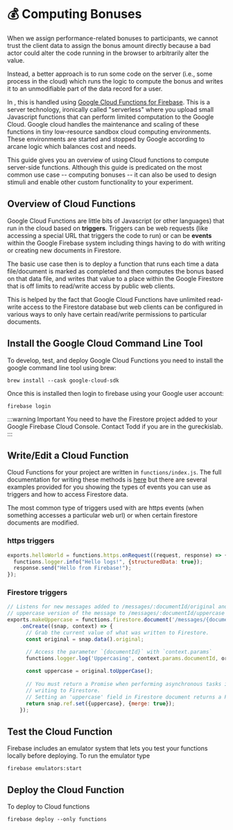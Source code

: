 # :moneybag: Computing Bonuses

When we assign performance-related bonuses to participants, 
we cannot trust the client data to assign the bonus amount 
directly because a bad actor could alter the code running in the 
browser to arbitrarily alter the value.

Instead, a better approach is to run some code on the server (i.e., some process in the cloud) which runs the logic to compute the bonus and writes it to an unmodifiable
part of the data record for a user.

In <SmileText />, this is handled using [Google Cloud Functions for Firebase](https://firebase.google.com/docs/functions/?authuser=0#implementation_paths).  This is a server technology, ironically called "serverless" where you upload small Javascript functions that can perform limited computation to the Google Cloud.  Google cloud handles the maintenance and scaling of these functions in tiny low-resource sandbox cloud computing environments.  These environments are started and stopped by Google according to arcane logic which balances cost and needs.

This guide gives you an overview of using Cloud functions to compute server-side functions.  Although this guide is predicated on the most common use case -- computing bonuses -- it can also be used to design stimuli and enable other custom functionality to your experiment.

## Overview of Cloud Functions

Google Cloud Functions are little bits of Javascript (or other languages) that run in the cloud based on **triggers**.  Triggers can be web requests (like accessing a special URL that triggers the code to run) or can be **events** within the Google Firebase system including things having to do with writing or creating new documents in Firestore.

The basic use case then is to deploy a function that runs each time a data file/document is marked as completed and then computes the bonus based on that data file, and writes that value to a place within the Google Firestore that is off limits to read/write access by public web clients.  

This is helped by the fact that Google Cloud Functions have unlimited read-write access to the Firestore database but web clients can be configured in various ways to only have certain read/write permissions to particular documents.

## Install the Google Cloud Command Line Tool

To develop, test, and deploy Google Cloud Functions you need to install the google command line tool using brew:

```
brew install --cask google-cloud-sdk
```

Once this is installed then login to firebase using your Google user account:

```
firebase login
```

:::warning Important
You need to have the <SmileText /> Firestore project added to your Google Firebase Cloud Console.  Contact Todd if you are in the gureckislab.
:::


## Write/Edit a Cloud Function

Cloud Functions for your project are written in `functions/index.js`.
The full documentation for writing these methods is [here](https://firebase.google.com/docs/functions?authuser=0) but there are several examples provided for you showing the types of events you can use as triggers and how to access Firestore data.

The most common type of triggers used with <SmileText /> are https events (when something accesses a particular web url) or when certain firestore documents are modified.

### https triggers

```js
exports.helloWorld = functions.https.onRequest((request, response) => {
  functions.logger.info("Hello logs!", {structuredData: true});
  response.send("Hello from Firebase!");
});
```

### Firestore triggers

```js
// Listens for new messages added to /messages/:documentId/original and creates an
// uppercase version of the message to /messages/:documentId/uppercase
exports.makeUppercase = functions.firestore.document('/messages/{documentId}')
    .onCreate((snap, context) => {
      // Grab the current value of what was written to Firestore.
      const original = snap.data().original;

      // Access the parameter `{documentId}` with `context.params`
      functions.logger.log('Uppercasing', context.params.documentId, original);
      
      const uppercase = original.toUpperCase();
      
      // You must return a Promise when performing asynchronous tasks inside a Functions such as
      // writing to Firestore.
      // Setting an 'uppercase' field in Firestore document returns a Promise.
      return snap.ref.set({uppercase}, {merge: true});
    });
```

## Test the Cloud Function

Firebase includes an emulator system that lets you test your functions locally before deploying.  To run the emulator type

```
firebase emulators:start
```

## Deploy the Cloud Function

To deploy to Cloud functions

```
firebase deploy --only functions
```
